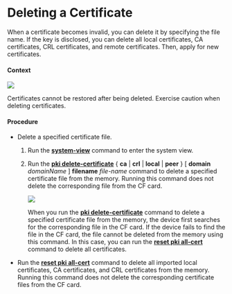 Deleting a Certificate
======================

When a certificate becomes invalid, you can delete it by specifying the file name. If the key is disclosed, you can delete all local certificates, CA certificates, CRL certificates, and remote certificates. Then, apply for new certificates.

#### Context

![](../../../../public_sys-resources/notice_3.0-en-us.png) 

Certificates cannot be restored after being deleted. Exercise caution when deleting certificates.



#### Procedure

* Delete a specified certificate file.
  1. Run the [**system-view**](cmdqueryname=system-view) command to enter the system view.
  2. Run the [**pki delete-certificate**](cmdqueryname=pki+delete-certificate+ca+crl+local+peer+domain+filename) { **ca** | **crl** | **local** | **peer** } [ **domain** *domainName* ] **filename** *file-name* command to delete a specified certificate file from the memory. Running this command does not delete the corresponding file from the CF card.
     
     ![](../../../../public_sys-resources/note_3.0-en-us.png) 
     
     When you run the [**pki delete-certificate**](cmdqueryname=pki+delete-certificate) command to delete a specified certificate file from the memory, the device first searches for the corresponding file in the CF card. If the device fails to find the file in the CF card, the file cannot be deleted from the memory using this command. In this case, you can run the [**reset pki all-cert**](cmdqueryname=reset+pki+all-cert) command to delete all certificates.
* Run the [**reset pki all-cert**](cmdqueryname=reset+pki+all-cert) command to delete all imported local certificates, CA certificates, and CRL certificates from the memory. Running this command does not delete the corresponding certificate files from the CF card.